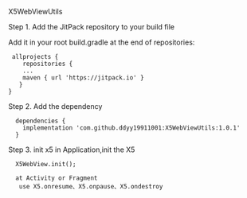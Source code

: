 X5WebViewUtils

Step 1. Add the JitPack repository to your build file

Add it in your root build.gradle at the end of repositories:

     allprojects {
	    repositories {
	  	...
	  	maven { url 'https://jitpack.io' }
	   }
    }
Step 2. Add the dependency

      dependencies {
        implementation 'com.github.ddyy19911001:X5WebViewUtils:1.0.1'
      }
Step 3. init x5
  in Application,init the X5
    
      X5WebView.init();
      
      at Activity or Fragment
       use X5.onresume、X5.onpause、X5.ondestroy
